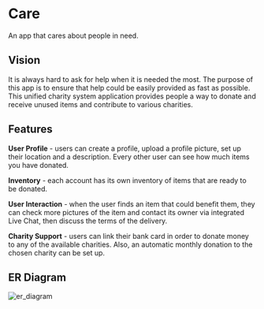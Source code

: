 # Care
An app that cares about people in need.
## Vision
It is always hard to ask for help when it is needed the most.
The purpose of this app is to ensure that help could be easily provided as fast as possible.
This unified charity system application provides people a way to donate and receive unused items and contribute to various charities.
## Features
**User Profile** - users can create a profile, upload a profile picture, set up their location and a description. Every other user can see how much items you have donated.

**Inventory** - each account has its own inventory of items that are ready to be donated.

**User Interaction** - when the user finds an item that could benefit them, they can check more pictures of the item and contact its owner via integrated Live Chat, then discuss the terms of the delivery.

**Charity Support** - users can link their bank card in order to donate money to any of the available charities. Also, an automatic monthly donation to the chosen charity can be set up.

## ER Diagram

![er_diagram](https://user-images.githubusercontent.com/71435876/146424634-efaec901-96a2-4dd4-82ef-24febeb82ac2.png)
